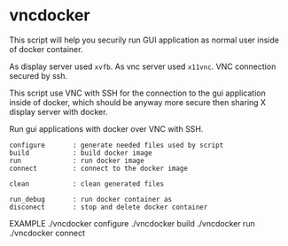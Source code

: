 # vncdocker

This script will help you securily run GUI application 
as normal user inside of docker container.

As display server used `xvfb`.
As vnc server used `x11vnc`.
VNC connection secured by ssh.


This script use VNC with SSH for the connection to the gui application
inside of docker, which should be anyway more secure then 
sharing X display server with docker.

Run gui applications with docker over VNC with SSH.

	configure       : generate needed files used by script
	build           : build docker image
	run             : run docker image
	connect         : connect to the docker image

	clean           : clean generated files

	run_debug       : run docker container as 
	disconect       : stop and delete docker container

EXAMPLE
	./vncdocker configure
	./vncdocker build
	./vncdocker run
	./vncdocker connect

